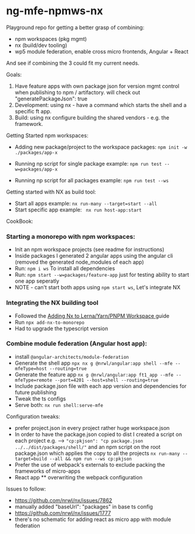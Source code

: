 # ng-mfe-npmws-nx

Playground repo for getting a better grasp of combining:

- npm workspaces (pkg mgmt)
- nx (build/dev tooling)
- wp5 module federation, enable cross micro frontends, Angular + React

And see if combining the 3 could fit my current needs.

Goals:
1. Have feature apps with own package json for version mgmt control when publishing 
to npm / artifactory. will check out "generatePackageJson": true
2. Development: using nx - have a command which starts the shell and a specific ft app.
3. Build: using nx configure building the shared vendors - e.g. the framework.


Getting Started npm workspaces: 

- Adding new package/project to the workspace packages:
``npm init -w ./packages/app-x``

- Running np script for single package example: 
``npm run test --w=packages/app-x``

- Running np script for all packages example: 
``npm run test --ws``


Getting started with NX as build tool:
- Start all apps example: ```nx run-many --target=start --all```
- Start specific app example: ``` nx run host-app:start```

CookBook:

### Starting a monorepo with npm workspaces:

- Init an npm workspace projects (see readme for instructions)
- Inside packages I generated 2 angular apps using the angular cli (removed the generated node_modules of each app)
- Run: ``npm i ws`` To install all dependencies
- Run: ``npm start --w=packages/feature-app`` just for testing ability to start one app seperatly
- NOTE - can't start both apps using ``npm start ws``, Let's integrate NX

### Integrating the NX building tool
- Followed the [Adding Nx to Lerna/Yarn/PNPM Workspace
  ](https://nx.dev/l/a/migration/adding-to-monorepo) guide
- Run ``npx add-nx-to-monorepo``
- Had to upgrade the typescript version

### Combine module federation (Angular host app):
- install ```@angular-architects/module-federation ```
- Generate the shell app ``npx nx g @nrwl/angular:app shell --mfe --mfeType=host --routing=true``
- Generate the feature app `` nx g @nrwl/angular:app ft1_app --mfe --mfeType=remote --port=4201 --host=shell --routing=true
  ``
- Include package.json file with each app version and dependencies for future publishing
- Tweak the ts configs
- Serve both: ``nx run shell:serve-mfe``

Configuration tweaks:
- prefer project.json in every project rather huge workspace.json
- In order to have the package.json copied to dist I created a script on each project e.g. --> 
``"cp:pkjson": "cp package.json ../../dist/packages/shell/"``
and an npm script on the root package.json which applies the copy to all the projects 
``nx run-many --target=build --all && npm run --ws cp:pkjson``
- Prefer the use of webpack's externals to exclude packing the frameworks of micro-apps
- React app ** overwriting the webpack configuration 

Issues to follow:
- https://github.com/nrwl/nx/issues/7862
- manually added "baseUrl": "packages" in base ts config
- https://github.com/nrwl/nx/issues/1777
- there's no schematic for adding react as micro app with module federation 
